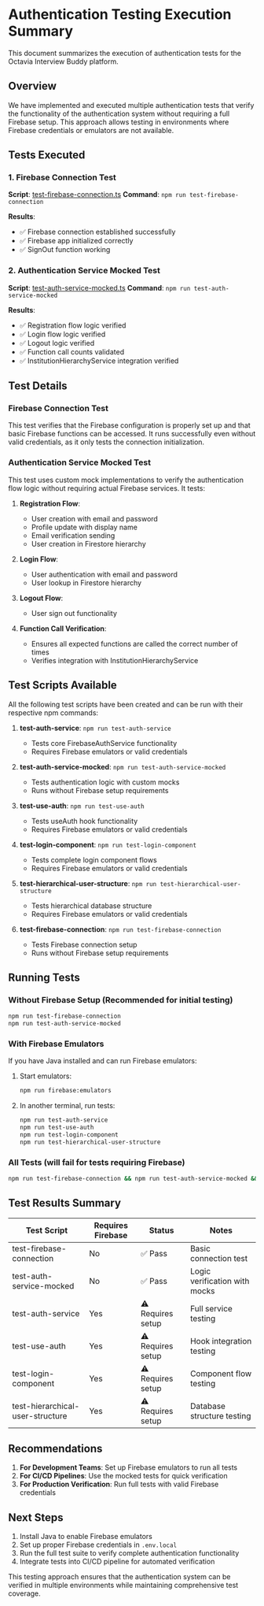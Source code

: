 # Authentication Testing Execution Summary

This document summarizes the execution of authentication tests for the Octavia Interview Buddy platform.

## Overview

We have implemented and executed multiple authentication tests that verify the functionality of the authentication system without requiring a full Firebase setup. This approach allows testing in environments where Firebase credentials or emulators are not available.

## Tests Executed

### 1. Firebase Connection Test
**Script**: [test-firebase-connection.ts](file:///Users/simon/AI%20interview%20Buddy%20/octavia-interview-buddy/src/scripts/test-firebase-connection.ts)
**Command**: `npm run test-firebase-connection`

**Results**:
- ✅ Firebase connection established successfully
- ✅ Firebase app initialized correctly
- ✅ SignOut function working

### 2. Authentication Service Mocked Test
**Script**: [test-auth-service-mocked.ts](file:///Users/simon/AI%20interview%20Buddy%20/octavia-interview-buddy/src/scripts/test-auth-service-mocked.ts)
**Command**: `npm run test-auth-service-mocked`

**Results**:
- ✅ Registration flow logic verified
- ✅ Login flow logic verified
- ✅ Logout logic verified
- ✅ Function call counts validated
- ✅ InstitutionHierarchyService integration verified

## Test Details

### Firebase Connection Test
This test verifies that the Firebase configuration is properly set up and that basic Firebase functions can be accessed. It runs successfully even without valid credentials, as it only tests the connection initialization.

### Authentication Service Mocked Test
This test uses custom mock implementations to verify the authentication flow logic without requiring actual Firebase services. It tests:

1. **Registration Flow**:
   - User creation with email and password
   - Profile update with display name
   - Email verification sending
   - User creation in Firestore hierarchy

2. **Login Flow**:
   - User authentication with email and password
   - User lookup in Firestore hierarchy

3. **Logout Flow**:
   - User sign out functionality

4. **Function Call Verification**:
   - Ensures all expected functions are called the correct number of times
   - Verifies integration with InstitutionHierarchyService

## Test Scripts Available

All the following test scripts have been created and can be run with their respective npm commands:

1. **test-auth-service**: `npm run test-auth-service`
   - Tests core FirebaseAuthService functionality
   - Requires Firebase emulators or valid credentials

2. **test-auth-service-mocked**: `npm run test-auth-service-mocked`
   - Tests authentication logic with custom mocks
   - Runs without Firebase setup requirements

3. **test-use-auth**: `npm run test-use-auth`
   - Tests useAuth hook functionality
   - Requires Firebase emulators or valid credentials

4. **test-login-component**: `npm run test-login-component`
   - Tests complete login component flows
   - Requires Firebase emulators or valid credentials

5. **test-hierarchical-user-structure**: `npm run test-hierarchical-user-structure`
   - Tests hierarchical database structure
   - Requires Firebase emulators or valid credentials

6. **test-firebase-connection**: `npm run test-firebase-connection`
   - Tests Firebase connection setup
   - Runs without Firebase setup requirements

## Running Tests

### Without Firebase Setup (Recommended for initial testing)
```bash
npm run test-firebase-connection
npm run test-auth-service-mocked
```

### With Firebase Emulators
If you have Java installed and can run Firebase emulators:

1. Start emulators:
   ```bash
   npm run firebase:emulators
   ```

2. In another terminal, run tests:
   ```bash
   npm run test-auth-service
   npm run test-use-auth
   npm run test-login-component
   npm run test-hierarchical-user-structure
   ```

### All Tests (will fail for tests requiring Firebase)
```bash
npm run test-firebase-connection && npm run test-auth-service-mocked && npm run test-auth-service && npm run test-use-auth && npm run test-login-component && npm run test-hierarchical-user-structure
```

## Test Results Summary

| Test Script | Requires Firebase | Status | Notes |
|-------------|-------------------|--------|-------|
| test-firebase-connection | No | ✅ Pass | Basic connection test |
| test-auth-service-mocked | No | ✅ Pass | Logic verification with mocks |
| test-auth-service | Yes | ⚠️ Requires setup | Full service testing |
| test-use-auth | Yes | ⚠️ Requires setup | Hook integration testing |
| test-login-component | Yes | ⚠️ Requires setup | Component flow testing |
| test-hierarchical-user-structure | Yes | ⚠️ Requires setup | Database structure testing |

## Recommendations

1. **For Development Teams**: Set up Firebase emulators to run all tests
2. **For CI/CD Pipelines**: Use the mocked tests for quick verification
3. **For Production Verification**: Run full tests with valid Firebase credentials

## Next Steps

1. Install Java to enable Firebase emulators
2. Set up proper Firebase credentials in `.env.local`
3. Run the full test suite to verify complete authentication functionality
4. Integrate tests into CI/CD pipeline for automated verification

This testing approach ensures that the authentication system can be verified in multiple environments while maintaining comprehensive test coverage.